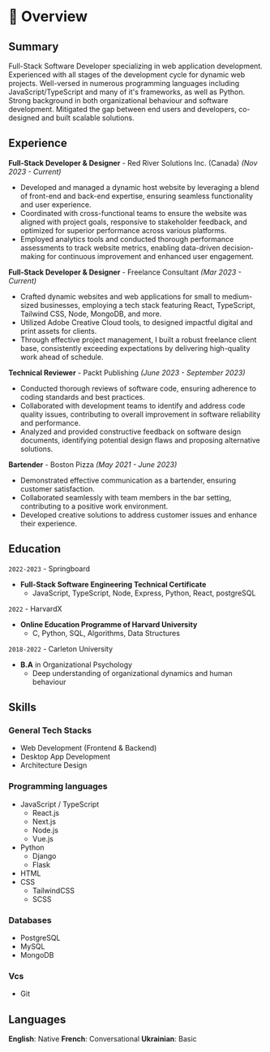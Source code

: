 # 📖 Overview

## Summary

Full-Stack Software Developer specializing in web application development. Experienced with all stages of the development cycle for dynamic web projects. Well-versed in numerous programming languages including JavaScript/TypeScript and many of it's frameworks, as well as Python. Strong background in both organizational behaviour and software development. Mitigated the gap between end users and developers, co-designed and built scalable solutions.

## Experience

**Full-Stack Developer & Designer** - Red River Solutions Inc. (Canada) <em>(Nov 2023 - Current)</em>

- Developed and managed a dynamic host website by leveraging a blend of front-end and back-end expertise, ensuring seamless functionality and user
  experience.
- Coordinated with cross-functional teams to ensure the website was aligned with project goals, responsive to stakeholder feedback, and optimized for
  superior performance across various platforms.
- Employed analytics tools and conducted thorough performance assessments to track website metrics, enabling data-driven decision-making for
  continuous improvement and enhanced user engagement.

**Full-Stack Developer & Designer** - Freelance Consultant <em>(Mar 2023 - Current)</em>

- Crafted dynamic websites and web applications for small to medium-sized businesses, employing a tech
  stack featuring React, TypeScript, Tailwind CSS, Node, MongoDB, and more.
- Utilized Adobe Creative Cloud tools, to designed impactful digital and print assets for clients.
- Through effective project management, I built a robust freelance client base, consistently exceeding
  expectations by delivering high-quality work ahead of schedule.

**Technical Reviewer** - Packt Publishing <em>(June 2023 - September 2023)</em>

- Conducted thorough reviews of software code, ensuring adherence to coding standards and best practices.
- Collaborated with development teams to identify and address code quality issues, contributing to overall improvement in software reliability and performance.
- Analyzed and provided constructive feedback on software design documents, identifying potential design flaws and proposing alternative solutions.

**Bartender** - Boston Pizza <em>(May 2021 - June 2023)</em>

- Demonstrated effective communication as a bartender, ensuring customer satisfaction.
- Collaborated seamlessly with team members in the bar setting, contributing to a positive work
  environment.
- Developed creative solutions to address customer issues and enhance their experience.

## Education

`2022-2023` - Springboard

- **Full-Stack Software Engineering Technical Certificate**
  - JavaScript, TypeScript, Node, Express, Python, React, postgreSQL

`2022` - HarvardX

- **Online Education Programme of Harvard University**
  - C, Python, SQL, Algorithms, Data Structures

`2018-2022` - Carleton University

- **B.A** in Organizational Psychology
  - Deep understanding of organizational dynamics and human behaviour

## Skills

### General Tech Stacks

- Web Development (Frontend & Backend)
- Desktop App Development
- Architecture Design

### Programming languages

- JavaScript / TypeScript
  - React.js
  - Next.js
  - Node.js
  - Vue.js
- Python
  - Django
  - Flask
- HTML
- CSS
  - TailwindCSS
  - SCSS

### Databases

- PostgreSQL
- MySQL
- MongoDB

### Vcs

- Git

## Languages

**English**: Native
**French**: Conversational
**Ukrainian**: Basic
